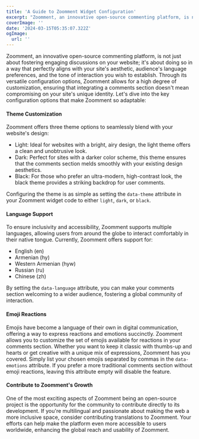 ```yaml
---
title: 'A Guide to Zoomment Widget Configuration'
excerpt: "Zoomment, an innovative open-source commenting platform, is not just about fostering engaging discussions on your website; it's about doing so in a way that perfectly aligns with your site's aesthetic, audience's language preferences, and the tone of interaction you wish to establish. Through its versatile configuration options, Zoomment allows for a high degree of customization, ensuring that integrating a comments section doesn't mean compromising on your site's unique identity."
coverImage: ''
date: '2024-03-15T05:35:07.322Z'
ogImage:
  url: ''
---
```


Zoomment, an innovative open-source commenting platform, is not just about fostering engaging discussions on your website; it's about doing so in a way that perfectly aligns with your site's aesthetic, audience's language preferences, and the tone of interaction you wish to establish. Through its versatile configuration options, Zoomment allows for a high degree of customization, ensuring that integrating a comments section doesn't mean compromising on your site's unique identity. Let's dive into the key configuration options that make Zoomment so adaptable:

#### Theme Customization

Zoomment offers three theme options to seamlessly blend with your website's design:

- Light: Ideal for websites with a bright, airy design, the light theme offers a clean and unobtrusive look.
- Dark: Perfect for sites with a darker color scheme, this theme ensures that the comments section melds smoothly with your existing design aesthetics.
- Black: For those who prefer an ultra-modern, high-contrast look, the black theme provides a striking backdrop for user comments.

Configuring the theme is as simple as setting the `data-theme` attribute in your Zoomment widget code to either `light`, `dark`, or `black`.

#### Language Support

To ensure inclusivity and accessibility, Zoomment supports multiple languages, allowing users from around the globe to interact comfortably in their native tongue. Currently, Zoomment offers support for:

- English (en)
- Armenian (hy)
- Western Armenian (hyw)
- Russian (ru)
- Chinese (zh)

By setting the `data-language` attribute, you can make your comments section welcoming to a wider audience, fostering a global community of interaction.

#### Emoji Reactions

Emojis have become a language of their own in digital communication, offering a way to express reactions and emotions succinctly. Zoomment allows you to customize the set of emojis available for reactions in your comments section. Whether you want to keep it classic with thumbs-up and hearts or get creative with a unique mix of expressions, Zoomment has you covered. Simply list your chosen emojis separated by commas in the `data-emotions` attribute. If you prefer a more traditional comments section without emoji reactions, leaving this attribute empty will disable the feature.

#### Contribute to Zoomment's Growth

One of the most exciting aspects of Zoomment being an open-source project is the opportunity for the community to contribute directly to its development. If you're multilingual and passionate about making the web a more inclusive space, consider contributing translations to Zoomment. Your efforts can help make the platform even more accessible to users worldwide, enhancing the global reach and usability of Zoomment.
